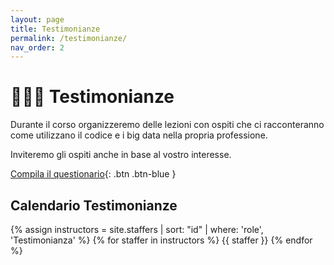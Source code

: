 ```yaml
---
layout: page
title: Testimonianze
permalink: /testimonianze/
nav_order: 2
---
```


# 🧑🏻‍🚀 Testimonianze

Durante il corso organizzeremo delle lezioni con ospiti che ci racconteranno come utilizzano il codice e i big data nella propria professione. 

Inviteremo gli ospiti anche in base al vostro interesse. 


[Compila il questionario](https://forms.gle/7bRTJCANXwnRoq7z9){: .btn .btn-blue }


## Calendario Testimonianze


{% assign instructors = site.staffers | sort: "id" | where: 'role', 'Testimonianza' %}
{% for staffer in instructors %}
{{ staffer }}
{% endfor %}